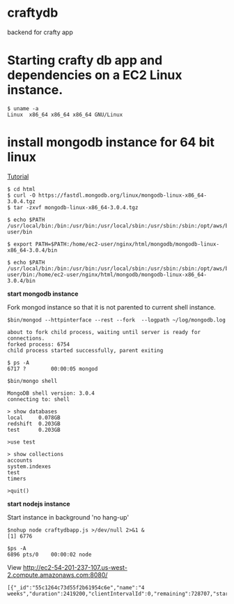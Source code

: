 # craftydb
backend for crafty app

# Starting crafty db app and dependencies on a EC2 Linux instance.

    $ uname -a
    Linux  x86_64 x86_64 x86_64 GNU/Linux
    
# install mongodb instance for 64 bit linux

[Tutorial](http://docs.mongodb.org/manual/tutorial/install-mongodb-on-linux/)

    $ cd html
    $ curl -O https://fastdl.mongodb.org/linux/mongodb-linux-x86_64-3.0.4.tgz
    $ tar -zxvf mongodb-linux-x86_64-3.0.4.tgz
    
    $ echo $PATH
    /usr/local/bin:/bin:/usr/bin:/usr/local/sbin:/usr/sbin:/sbin:/opt/aws/bin:/home/ec2-user/bin
    
    $ export PATH=$PATH:/home/ec2-user/nginx/html/mongodb/mongodb-linux-x86_64-3.0.4/bin
    
    $ echo $PATH
    /usr/local/bin:/bin:/usr/bin:/usr/local/sbin:/usr/sbin:/sbin:/opt/aws/bin:/home/ec2-user/bin:/home/ec2-user/nginx/html/mongodb/mongodb-linux-x86_64-3.0.4/bin
    
    


**start mongodb instance**

Fork mongod instance so that it is not parented to current shell instance.

    $bin/mongod --httpinterface --rest --fork  --logpath ~/log/mongodb.log
    
    about to fork child process, waiting until server is ready for connections.
    forked process: 6754
    child process started successfully, parent exiting
    
    $ ps -A
    6717 ?        00:00:05 mongod

    $bin/mongo shell
    
    MongoDB shell version: 3.0.4
    connecting to: shell
    
    > show databases
    local     0.078GB
    redshift  0.203GB
    test      0.203GB
    
    >use test
    
    > show collections
    accounts
    system.indexes
    test
    timers
    
    >quit()
    
    
**start nodejs instance**

Start instance in background 'no hang-up' 

    $nohup node craftydbapp.js >/dev/null 2>&1 &
    [1] 6776
    
    $ps -A
    6896 pts/0    00:00:02 node

View http://ec2-54-201-237-107.us-west-2.compute.amazonaws.com:8080/ 

    [{"_id":"55c1264c73d55f2b61954c6e","name":"4 weeks","duration":2419200,"clientIntervalId":0,"remaining":728707,"starttime":1438721612,"expired":false}]
    
    
